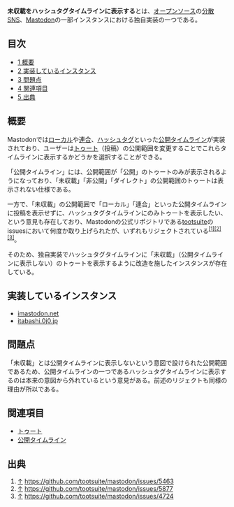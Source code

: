 <div>

**未収載をハッシュタグタイムラインに表示する**とは、[オープンソース](/%E3%82%AA%E3%83%BC%E3%83%97%E3%83%B3%E3%82%BD%E3%83%BC%E3%82%B9 "オープンソース")の[分散SNS](/%E5%88%86%E6%95%A3SNS "分散SNS")、[Mastodon](/Mastodon "Mastodon")の一部インスタンスにおける独自実装の一つである。

<div>

<div lang="ja" dir="ltr">

## 目次

</div>

-   [1 概要](#.E6.A6.82.E8.A6.81)
-   [2 実装しているインスタンス](#.E5.AE.9F.E8.A3.85.E3.81.97.E3.81.A6.E3.81.84.E3.82.8B.E3.82.A4.E3.83.B3.E3.82.B9.E3.82.BF.E3.83.B3.E3.82.B9)
-   [3 問題点](#.E5.95.8F.E9.A1.8C.E7.82.B9)
-   [4 関連項目](#.E9.96.A2.E9.80.A3.E9.A0.85.E7.9B.AE)
-   [5 出典](#.E5.87.BA.E5.85.B8)

</div>

## 概要

Mastodonでは[ローカル](/%E3%83%AD%E3%83%BC%E3%82%AB%E3%83%AB%E3%82%BF%E3%82%A4%E3%83%A0%E3%83%A9%E3%82%A4%E3%83%B3 "ローカルタイムライン")や[連合](/%E9%80%A3%E5%90%88%E3%82%BF%E3%82%A4%E3%83%A0%E3%83%A9%E3%82%A4%E3%83%B3 "連合タイムライン")、[ハッシュタグ](/%E3%83%8F%E3%83%83%E3%82%B7%E3%83%A5%E3%82%BF%E3%82%B0 "ハッシュタグ")といった[公開タイムライン](/%E5%85%AC%E9%96%8B%E3%82%BF%E3%82%A4%E3%83%A0%E3%83%A9%E3%82%A4%E3%83%B3 "公開タイムライン (存在しないページ)")が実装されており、ユーザーは[トゥート](/%E3%83%88%E3%82%A5%E3%83%BC%E3%83%88 "トゥート")（投稿）の公開範囲を変更することでこれらタイムラインに表示するかどうかを選択することができる。

「公開タイムライン」には、公開範囲が「公開」のトゥートのみが表示されるようになっており、「未収載」「非公開」「ダイレクト」の公開範囲のトゥートは表示されない仕様である。

一方で、「未収載」の公開範囲で「ローカル」「連合」といった公開タイムラインに投稿を表示せずに、ハッシュタグタイムラインにのみトゥートを表示したい、という意見も存在しており、Mastodonの公式リポジトリである[tootsuite](/%E3%83%9E%E3%82%B9%E3%83%88%E3%83%89%E3%83%B3%E5%85%AC%E5%BC%8F%E3%83%AA%E3%83%9D%E3%82%B8%E3%83%88%E3%83%AA "マストドン公式リポジトリ")のissuesにおいて何度か取り上げられたが、いずれもリジェクトされている<sup>[\[1\]](#cite_note-1)[\[2\]](#cite_note-2)[\[3\]](#cite_note-3)</sup>。

そのため、独自実装でハッシュタグタイムラインに「未収載」（公開タイムラインに表示しない）のトゥートを表示するように改造を施したインスタンスが存在している。

## 実装しているインスタンス

-   [imastodon.net](/Imastodon.net "Imastodon.net")
-   [itabashi.0j0.jp](/Itabashi.0j0.jp "Itabashi.0j0.jp")

## 問題点

「未収載」とは公開タイムラインに表示しないという意図で設けられた公開範囲であるため、公開タイムラインの一つであるハッシュタグタイムラインに表示するのは本来の意図から外れているという意見がある。前述のリジェクトも同様の理由が所以である。

## 関連項目

-   [トゥート](/%E3%83%88%E3%82%A5%E3%83%BC%E3%83%88 "トゥート")
-   [公開タイムライン](/%E5%85%AC%E9%96%8B%E3%82%BF%E3%82%A4%E3%83%A0%E3%83%A9%E3%82%A4%E3%83%B3 "公開タイムライン (存在しないページ)")

## 出典

<div>

1.  [↑](#cite_ref-1) <a href="https://github.com/tootsuite/mastodon/issues/5463" rel="nofollow">https://github.com/tootsuite/mastodon/issues/5463</a>
2.  [↑](#cite_ref-2) <a href="https://github.com/tootsuite/mastodon/issues/5877" rel="nofollow">https://github.com/tootsuite/mastodon/issues/5877</a>
3.  [↑](#cite_ref-3) <a href="https://github.com/tootsuite/mastodon/issues/4724" rel="nofollow">https://github.com/tootsuite/mastodon/issues/4724</a>

</div>

</div>
